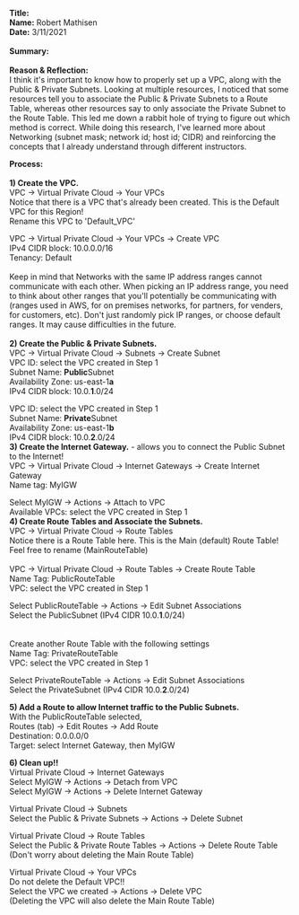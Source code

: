 **Title:** \
**Name:** Robert Mathisen\
**Date:** 3/11/2021 \
\
**Summary:** \
<br/>
**Reason & Reflection:** \
I think it's important to know how to properly set up a VPC, along with the Public & Private Subnets. Looking at multiple resources, I noticed that some resources tell you to associate the Public & Private Subnets to a Route Table, whereas other resources say to only associate the Private Subnet to the Route Table. This led me down a rabbit hole of trying to figure out which method is correct. While doing this research, I've learned more about Networking (subnet mask; network id; host id; CIDR) and reinforcing the concepts that I already understand through different instructors. 
<br/>

**Process:** <br/>
\
**1) Create the VPC.** <br/>
VPC → Virtual Private Cloud → Your VPCs \
Notice that there is a VPC that's already been created. This is the Default VPC for this Region! \
Rename this VPC to 'Default_VPC'

VPC → Virtual Private Cloud → Your VPCs → Create VPC \
IPv4 CIDR block: 10.0.0.0/16 \
Tenancy: Default \
\
Keep in mind that Networks with the same IP address ranges cannot communicate with each other. When picking an IP address range, you need to think about other ranges that you'll potentially be communicating with (ranges used in AWS, for on premises networks, for partners, for venders, for customers, etc). Don't just randomly pick IP ranges, or choose default ranges. It may cause difficulties in the future. \
\
**2) Create the Public & Private Subnets.** <br/>
VPC → Virtual Private Cloud → Subnets → Create Subnet\
VPC ID: select the VPC created in Step 1 \
Subnet Name: **Public**Subnet \
Availability Zone: us-east-1**a** \
IPv4 CIDR block: 10.0.**1**.0/24

VPC ID: select the VPC created in Step 1 \
Subnet Name: **Private**Subnet \
Availability Zone: us-east-1**b** \
IPv4 CIDR block: 10.0.**2**.0/24
\
**3) Create the Internet Gateway.** - allows you to connect the Public Subnet to the Internet! <br/>
VPC → Virtual Private Cloud → Internet Gateways → Create Internet Gateway\
Name tag: MyIGW 

Select MyIGW → Actions → Attach to VPC \
Available VPCs: select the VPC created in Step 1
\
**4) Create Route Tables and Associate the Subnets.** <br/>
VPC → Virtual Private Cloud → Route Tables \
Notice there is a Route Table here. This is the Main (default) Route Table! \
Feel free to rename (MainRouteTable)
\
\
VPC → Virtual Private Cloud → Route Tables → Create Route Table \
Name Tag: PublicRouteTable \
VPC: select the VPC created in Step 1

Select PublicRouteTable → Actions → Edit Subnet Associations \
Select the PublicSubnet (IPv4 CIDR 10.0.**1**.0/24)
\
\
\
Create another Route Table with the following settings \
Name Tag: PrivateRouteTable \
VPC: select the VPC created in Step 1

Select PrivateRouteTable → Actions → Edit Subnet Associations \
Select the PrivateSubnet (IPv4 CIDR 10.0.**2**.0/24)

**5) Add a Route to allow Internet traffic to the Public Subnets.** <br/>
With the PublicRouteTable selected, \
Routes (tab) → Edit Routes → Add Route\
Destination: 0.0.0.0/0 \
Target: select Internet Gateway, then MyIGW

**6) Clean up!!** <br/>
Virtual Private Cloud → Internet Gateways \
Select MyIGW → Actions → Detach from VPC \
Select MyIGW → Actions → Delete Internet Gateway

Virtual Private Cloud → Subnets \
Select the Public & Private Subnets → Actions → Delete Subnet

Virtual Private Cloud → Route Tables \
Select the Public & Private Route Tables → Actions → Delete Route Table \
(Don't worry about deleting the Main Route Table)

Virtual Private Cloud → Your VPCs \
Do not delete the Default VPC!! \
Select the VPC we created → Actions → Delete VPC \
(Deleting the VPC will also delete the Main Route Table)
